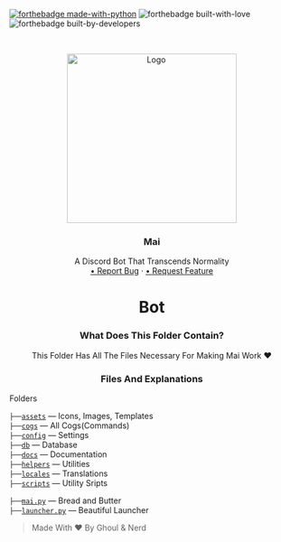 [![forthebadge made-with-python](http://ForTheBadge.com/images/badges/made-with-python.svg)](https://www.python.org/) ![forthebadge built-with-love](https://forthebadge.com/images/badges/built-with-love.svg) ![forthebadge built-by-developers](https://forthebadge.com/images/badges/built-by-developers.svg)
<!-- PROJECT LOGO -->
<br />
<p align="center">
    <a href="https://github.com/xFGhoul/Mai">
    <img src="https://cdn.discordapp.com/avatars/770898395664875541/c04edaafef86e4efdff7208204e043a6.png?size=2048" alt="Logo" width="300" height="300">
    </a>
  <h3 align="center">Mai</h3>
  <p align="center">
    A Discord Bot That Transcends Normality
    </br>
    <a href="https://github.com/xFGhoul/Mai/issues">• Report Bug</a>
    ·
    <a href="https://github.com/xFGhoul/Mai/issues"> • Request Feature</a>
  </p>
</p>

<h1 align="center">Bot</h1>

<h3 align="center">What Does This Folder Contain?</h3>
<p align="center">
  This Folder Has All The Files Necessary For Making Mai Work ❤️
</p>

<h3 align="center">Files And Explanations</h3>

Folders

`├──`[`assets`](https://github.com/xFGhoul/Mai/blob/dev/bot/assets) — Icons, Images, Templates<br>
`├──`[`cogs`](https://github.com/xFGhoul/Mai/blob/dev/bot/cogs) — All Cogs(Commands)<br>
`├──`[`config`](https://github.com/xFGhoul/Mai/blob/dev/bot/config) — Settings<br>
`├──`[`db`](https://github.com/xFGhoul/Mai/blob/dev/bot/db) — Database<br>
`├──`[`docs`](https://github.com/xFGhoul/Mai/blob/dev/bot/docs) — Documentation<br>
`├──`[`helpers`](https://github.com/xFGhoul/Mai/blob/dev/bot/helpers) — Utilities<br>
`├──`[`locales`](https://github.com/xFGhoul/Mai/blob/dev/bot/locales) — Translations<br>
`├──`[`scripts`](https://github.com/xFGhoul/Mai/blob/dev/bot/scripts) — Utility Sripts<br>

`├──`[`mai.py`](https://github.com/xFGhoul/Mai/blob/dev/bot/mai.py) — Bread and Butter<br>
`├──`[`launcher.py`](https://github.com/xFGhoul/Mai/blob/dev/bot/launcher.py) — Beautiful Launcher<br>

> Made With ❤️ By Ghoul & Nerd
